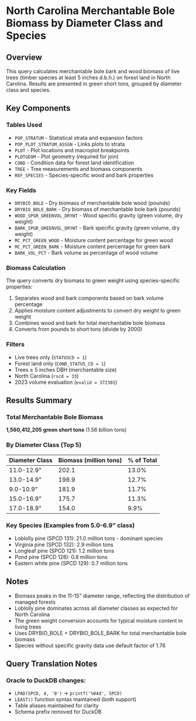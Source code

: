 # North Carolina Merchantable Bole Biomass by Diameter Class and Species

## Overview
This query calculates merchantable bole bark and wood biomass of live trees (timber species at least 5 inches d.b.h.) on forest land in North Carolina. Results are presented in green short tons, grouped by diameter class and species.

## Key Components

### Tables Used
- `POP_STRATUM` - Statistical strata and expansion factors
- `POP_PLOT_STRATUM_ASSGN` - Links plots to strata
- `PLOT` - Plot locations and macroplot breakpoints
- `PLOTGEOM` - Plot geometry (required for join)
- `COND` - Condition data for forest land identification
- `TREE` - Tree measurements and biomass components
- `REF_SPECIES` - Species-specific wood and bark properties

### Key Fields
- `DRYBIO_BOLE` - Dry biomass of merchantable bole wood (pounds)
- `DRYBIO_BOLE_BARK` - Dry biomass of merchantable bole bark (pounds)
- `WOOD_SPGR_GREENVOL_DRYWT` - Wood specific gravity (green volume, dry weight)
- `BARK_SPGR_GREENVOL_DRYWT` - Bark specific gravity (green volume, dry weight)
- `MC_PCT_GREEN_WOOD` - Moisture content percentage for green wood
- `MC_PCT_GREEN_BARK` - Moisture content percentage for green bark
- `BARK_VOL_PCT` - Bark volume as percentage of wood volume

### Biomass Calculation
The query converts dry biomass to green weight using species-specific properties:
1. Separates wood and bark components based on bark volume percentage
2. Applies moisture content adjustments to convert dry weight to green weight
3. Combines wood and bark for total merchantable bole biomass
4. Converts from pounds to short tons (divide by 2000)

### Filters
- Live trees only (`STATUSCD = 1`)
- Forest land only (`COND_STATUS_CD = 1`)
- Trees ≥ 5 inches DBH (merchantable size)
- North Carolina (`rscd = 33`)
- 2023 volume evaluation (`evalid = 372301`)

## Results Summary

### Total Merchantable Bole Biomass
**1,560,412,205 green short tons** (1.56 billion tons)

### By Diameter Class (Top 5)
| Diameter Class | Biomass (million tons) | % of Total |
|----------------|------------------------|------------|
| 11.0-12.9"     | 202.1                  | 13.0%      |
| 13.0-14.9"     | 198.9                  | 12.7%      |
| 9.0-10.9"      | 181.9                  | 11.7%      |
| 15.0-16.9"     | 175.7                  | 11.3%      |
| 17.0-18.9"     | 154.0                  | 9.9%       |

### Key Species (Examples from 5.0-6.9" class)
- Loblolly pine (SPCD 131): 21.0 million tons - dominant species
- Virginia pine (SPCD 132): 2.9 million tons
- Longleaf pine (SPCD 121): 1.2 million tons
- Pond pine (SPCD 128): 0.8 million tons
- Eastern white pine (SPCD 129): 0.7 million tons

## Notes
- Biomass peaks in the 11-15" diameter range, reflecting the distribution of managed forests
- Loblolly pine dominates across all diameter classes as expected for North Carolina
- The green weight conversion accounts for typical moisture content in living trees
- Uses DRYBIO_BOLE + DRYBIO_BOLE_BARK for total merchantable bole biomass
- Species without specific gravity data use default factor of 1.76

## Query Translation Notes
### Oracle to DuckDB changes:
- `LPAD(SPCD, 4, '0')` → `printf('%04d', SPCD)`
- `LEAST()` function syntax maintained (both support)
- Table aliases maintained for clarity
- Schema prefix removed for DuckDB